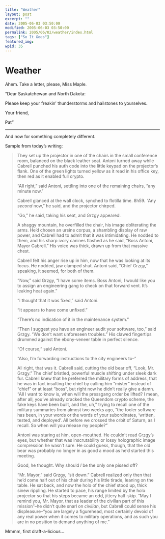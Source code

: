 ```yaml
---
title: "Weather"
layout: post
excerpt: ""
date: 2005-06-03 03:50:00
modified: 2005-06-03 03:50:00
permalink: 2005/06/02/weather/index.html
tags: ["So It Goes"]
featured_img: 
wpid: 35
---
```


# Weather

Ahem. Take a letter, please, Miss Maple.

“Dear Saskatchewan and North Dakota:

Please keep your freakin’ thunderstorms and hailstones to yourselves.

Your friend,

Pat”

- - - - - -

And now for something completely different.

Sample from today’s writing:

> They set up the projector in one of the chairs in the small conference room, balanced on the black leather seat. Antoni turned away while Cabrell punched his auth code into the little keypad on the projector’s flank. One of the green lights turned yellow as it read in his office key, then red as it enabled full crypto.
> 
> “All right,” said Antoni, settling into one of the remaining chairs, “any minute now.”
> 
> Cabrell glanced at the wall clock, synched to flotilla time. 8h59. “Any *second* now,” he said, and the projector chirped.
> 
> “Go,” he said, taking his seat, and Grzgy appeared.
> 
> A shaggy mountain, he overfilled the chair, his image obliterating the arms. He’d chosen an ursine corpus, a shambling display of raw power, and Cabrell had to admit that it was intimidating. He nodded to them, and his sharp ivory canines flashed as he said, “Boss Antoni, Mayor Cabrell.” His voice was thick, drawn up from that massive chest.
> 
> Cabrell felt his anger rise up in him, now that he was looking at its focus. He nodded, jaw clamped shut. Antoni said, “Chief Grzgy,” speaking, it seemed, for both of them.
> 
> “Now,” said Grzgy, “I have some items. Boss Antoni, I would like you to assign an engineering gang to check on that forward vent. It’s leaking heat again.”
> 
> “I thought that it was fixed,” said Antoni.
> 
> “It appears to have come unfixed.”
> 
> “There’s no indication of it in the maintenance system.”
> 
> “Then I suggest you have an engineer audit your software, too,” said Grzgy. “We don’t want unforeseen troubles.” His clawed fingertips drummed against the ebony-veneer table in perfect silence.
> 
> “Of course,” said Antoni.
> 
> “Also, I’m forwarding instructions to the city engineers to–”
> 
> All right, that was it. Cabrell said, cutting the old bear off, “Look, Mr. Grzgy.” The chief bristled, powerful muscle shifting under sleek dark fur. Cabrell knew that he preferred the military forms of address, that he was in fact insulting the chief by calling him “mister” instead of “chief” or at least “boss”, but right now he didn’t really give a damn. “All I want to know is, when will the pressgang order be lifted? I mean, after all, you’ve already cracked the Queendom crypto scheme, the fake keys have been built, and the, uh,” trying to recall one of the military summaries from almost two weeks ago, “the fooler software has been, in your words or the words of your subordinates, ‘written, tested, and deployed’. All before we crossed the orbit of Saturn, as I recall. So when will you release my people?”
> 
> Antoni was staring at him, open-mouthed. He couldn’t read Grzgy’s eyes, but whether that was inscrutability or lossy holographic image compression he wasn’t sure. He could guess, though, that the old bear was probably no longer in as good a mood as he’d started this meeting.
> 
> Good, he thought. Why should *I* be the only one pissed off?
> 
> “Mr. Mayor,” said Grzgy, “sit down.” Cabrell realized only then that he’d come half out of his chair during his little tirade, leaning on the table. He sat back, and now the holo of the chief stood up, thick sinew rippling. He started to pace, his range limited by the holo projector so that his steps became an odd, jittery half-skip. “May I remind you, Mr. Mayor, that as leader of the civilian part of this mission”–he didn’t quite snarl on *civilian*, but Cabrell could sense his displeasure–“you are largely a figurehead, most certainly devoid of any real power when it comes to military operations, and as such you are in no position to demand anything of me.”

Mmmm, first draft-a-licious…
